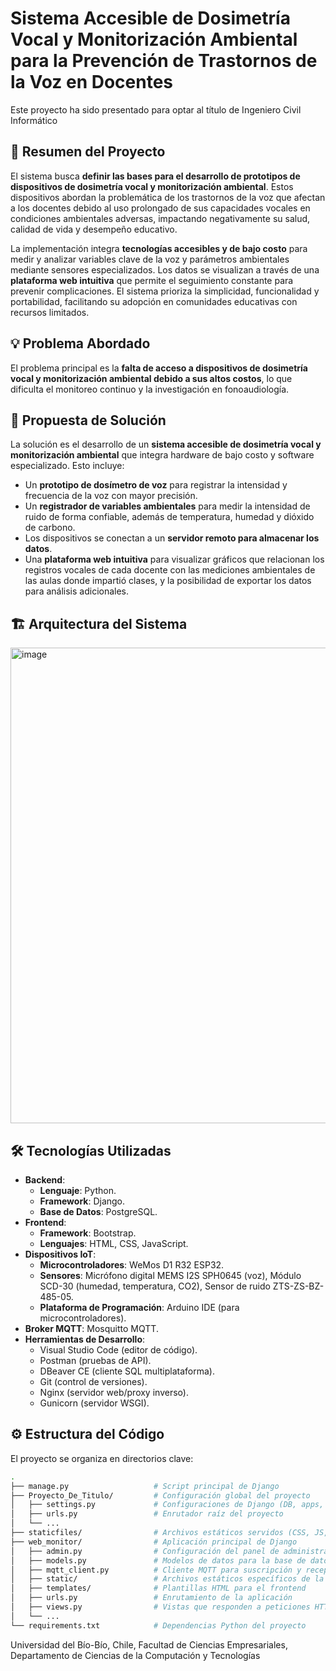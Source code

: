 # Sistema Accesible de Dosimetría Vocal y Monitorización Ambiental para la Prevención de Trastornos de la Voz en Docentes

Este proyecto ha sido presentado para optar al título de Ingeniero Civil Informático

## 📄 Resumen del Proyecto

El sistema busca **definir las bases para el desarrollo de prototipos de dispositivos de dosimetría vocal y monitorización ambiental**. Estos dispositivos abordan la problemática de los trastornos de la voz que afectan a los docentes debido al uso prolongado de sus capacidades vocales en condiciones ambientales adversas, impactando negativamente su salud, calidad de vida y desempeño educativo.

La implementación integra **tecnologías accesibles y de bajo costo** para medir y analizar variables clave de la voz y parámetros ambientales mediante sensores especializados. Los datos se visualizan a través de una **plataforma web intuitiva** que permite el seguimiento constante para prevenir complicaciones. El sistema prioriza la simplicidad, funcionalidad y portabilidad, facilitando su adopción en comunidades educativas con recursos limitados.

## 💡 Problema Abordado

El problema principal es la **falta de acceso a dispositivos de dosimetría vocal y monitorización ambiental debido a sus altos costos**, lo que dificulta el monitoreo continuo y la investigación en fonoaudiología.

## 🚀 Propuesta de Solución

La solución es el desarrollo de un **sistema accesible de dosimetría vocal y monitorización ambiental** que integra hardware de bajo costo y software especializado. Esto incluye:
*   Un **prototipo de dosímetro de voz** para registrar la intensidad y frecuencia de la voz con mayor precisión.
*   Un **registrador de variables ambientales** para medir la intensidad de ruido de forma confiable, además de temperatura, humedad y dióxido de carbono.
*   Los dispositivos se conectan a un **servidor remoto para almacenar los datos**.
*   Una **plataforma web intuitiva** para visualizar gráficos que relacionan los registros vocales de cada docente con las mediciones ambientales de las aulas donde impartió clases, y la posibilidad de exportar los datos para análisis adicionales.

## 🏗️ Arquitectura del Sistema

<img width="1315" height="761" alt="image" src="https://github.com/user-attachments/assets/bb7cff9d-0e50-4318-bd65-e9c8c9de6007" />
 
## 🛠️ Tecnologías Utilizadas

*   **Backend**:
    *   **Lenguaje**: Python.
    *   **Framework**: Django.
    *   **Base de Datos**: PostgreSQL.
*   **Frontend**:
    *   **Framework**: Bootstrap.
    *   **Lenguajes**: HTML, CSS, JavaScript.
*   **Dispositivos IoT**:
    *   **Microcontroladores**: WeMos D1 R32 ESP32.
    *   **Sensores**: Micrófono digital MEMS I2S SPH0645 (voz), Módulo SCD-30 (humedad, temperatura, CO2), Sensor de ruido ZTS-ZS-BZ-485-05.
    *   **Plataforma de Programación**: Arduino IDE (para microcontroladores).
*   **Broker MQTT**: Mosquitto MQTT.
*   **Herramientas de Desarrollo**:
    *   Visual Studio Code (editor de código).
    *   Postman (pruebas de API).
    *   DBeaver CE (cliente SQL multiplataforma).
    *   Git (control de versiones).
    *   Nginx (servidor web/proxy inverso).
    *   Gunicorn (servidor WSGI).

## ⚙️ Estructura del Código

El proyecto se organiza en directorios clave:

```bash
.
├── manage.py                   # Script principal de Django
├── Proyecto_De_Titulo/         # Configuración global del proyecto
│   ├── settings.py             # Configuraciones de Django (DB, apps, etc.)
│   ├── urls.py                 # Enrutador raíz del proyecto
│   └── ...
├── staticfiles/                # Archivos estáticos servidos (CSS, JS, imágenes)
├── web_monitor/                # Aplicación principal de Django
│   ├── admin.py                # Configuración del panel de administración
│   ├── models.py               # Modelos de datos para la base de datos
│   ├── mqtt_client.py          # Cliente MQTT para suscripción y recepción de datos
│   ├── static/                 # Archivos estáticos específicos de la app
│   ├── templates/              # Plantillas HTML para el frontend
│   ├── urls.py                 # Enrutamiento de la aplicación
│   ├── views.py                # Vistas que responden a peticiones HTTP
│   └── ...
└── requirements.txt            # Dependencias Python del proyecto
```




Universidad del Bío-Bío, Chile, Facultad de Ciencias Empresariales, Departamento de Ciencias de la Computación y Tecnologías
